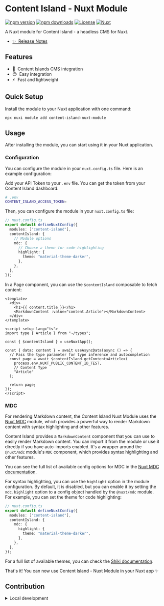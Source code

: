 # Content Island - Nuxt Module

[![npm version][npm-version-src]][npm-version-href]
[![npm downloads][npm-downloads-src]][npm-downloads-href]
[![License][license-src]][license-href]
[![Nuxt][nuxt-src]][nuxt-href]

A Nuxt module for Content Island - a headless CMS for Nuxt.

- [✨ &nbsp;Release Notes](/CHANGELOG.md)
  <!-- - [🏀 Online playground](https://stackblitz.com/github/your-org/content-island-nuxt-module?file=playground%2Fapp.vue) -->
  <!-- - [📖 &nbsp;Documentation](https://example.com) -->

## Features

<!-- Highlight some of the features your module provide here -->

- 🧭 &nbsp;Content Islands CMS integration
- 😌 &nbsp;Easy integration
- ⚡️ &nbsp;Fast and lightweight

## Quick Setup

Install the module to your Nuxt application with one command:

```bash
npx nuxi module add content-island-nuxt-module
```

## Usage

After installing the module, you can start using it in your Nuxt application.

### Configuration

You can configure the module in your `nuxt.config.ts` file. Here is an example configuration:

Add your API Token to your `.env` file. You can get the token from your Content Island dashboard.

```bash
# .env
CONTENT_ISLAND_ACCESS_TOKEN=
```

Then, you can configure the module in your `nuxt.config.ts` file:

```ts
// nuxt.config.ts
export default defineNuxtConfig({
  modules: ["content-island"],
  contentIsland: {
    // Module options
    mdc: {
      // Choose a theme for code highlighting
      highlight: {
        theme: "material-theme-darker",
      },
    },
  },
});
```

In a Page component, you can use the `$contentIsland` composable to fetch content:

```vue
<template>
  <div>
    <h1>{{ content.title }}</h1>
    <MarkdownContent :value="content.Article"></MarkdownContent>
  </div>
</template>

<script setup lang="ts">
import type { Article } from "~/types";

const { $contentIsland } = useNuxtApp();

const { data: content } = await useAsyncData(async () => {
  // Pass the type parameter for type inference and autocompletion
  const page = await $contentIsland.getContent<Article>(
    process.env.NUXT_PUBLIC_CONTENT_ID_TEST,
    // Content Type
    "Article"
  );

  return page;
});
</script>
```

### MDC

For rendering Markdown content, the Content Island Nuxt Module uses the [Nuxt MDC](https://github.com/nuxt-modules/mdc) module, which provides a powerful way to render Markdown content with syntax highlighting and other features.

Content Island provides a `MarkdownContent` component that you can use to easily render Markdown content. You can import it from the module or use it directly if you have auto-imports enabled. It's a wrapper around the `@nuxt/mdc` module's `MDC` component, which provides syntax highlighting and other features.

You can see the full list of available config options for MDC in the [Nuxt MDC documentation](https://github.com/nuxt-modules/mdc?tab=readme-ov-file#configurations).

For syntax highlighting, you can use the `highlight` option in the module configuration. By default, it is disabled, but you can enable it by setting the `mdc.highlight` option to a config object handled by the `@nuxt/mdc` module. For example, you can set the theme for code highlighting:

```ts
// nuxt.config.ts
export default defineNuxtConfig({
  modules: ["content-island"],
  contentIsland: {
    mdc: {
      highlight: {
        theme: "material-theme-darker",
      },
    },
  },
});
```

For a full list of available themes, you can check the [Shiki documentation](https://shiki.style/themes#bundled-themes).

That's it! You can now use Content Island - Nuxt Module in your Nuxt app ✨

## Contribution

<details>
  <summary>Local development</summary>
  
  ```bash
  # Install dependencies
  pnpm install
  
  # Generate type stubs
  pnpm run dev:prepare
  
  # Develop with the playground
  pnpm run dev
  
  # Build the playground
  pnpm run dev:build
  
  # Run ESLint
  pnpm run lint
  
  # Run Vitest
  pnpm run test
  pnpm run test:watch
  
  # Release new version
  pnpm run release
  ```

</details>

<!-- Badges -->

[npm-version-src]: https://img.shields.io/npm/v/content-island-nuxt-module/latest.svg?style=flat&colorA=020420&colorB=00DC82
[npm-version-href]: https://npmjs.com/package/content-island-nuxt-module
[npm-downloads-src]: https://img.shields.io/npm/dm/content-island-nuxt-module.svg?style=flat&colorA=020420&colorB=00DC82
[npm-downloads-href]: https://npm.chart.dev/content-island-nuxt-module
[license-src]: https://img.shields.io/npm/l/content-island-nuxt-module.svg?style=flat&colorA=020420&colorB=00DC82
[license-href]: https://npmjs.com/package/content-island-nuxt-module
[nuxt-src]: https://img.shields.io/badge/Nuxt-020420?logo=nuxt.js
[nuxt-href]: https://nuxt.com
